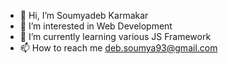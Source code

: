 - 👋 Hi, I’m Soumyadeb Karmakar
- 👀 I’m interested in Web Development
- 🌱 I’m currently learning various JS Framework
- 📫 How to reach me deb.soumya93@gmail.com

<!---
soumyadeb1993/soumyadeb1993 is a ✨ special ✨ repository because its `README.md` (this file) appears on your GitHub profile.
You can click the Preview link to take a look at your changes.
--->
